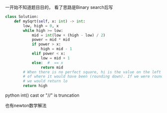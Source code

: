 一开始不知道题目目的， 看了思路是Binary search后写
```python
class Solution:
    def mySqrt(self, x: int) -> int:
        low, high = 0, x
        while high >= low:
            mid = int(low + (high - low) / 2)
            power = mid * mid
            if power > x:
                high = mid - 1
            elif power < x:
                low = mid + 1
            else:  #  == x 
                return mid
        # When there is no perfect square, hi is the value on the left
        # of where it would have been (rounding down). If we were rounding up, 
        # we would return lo
        return high

```

python int() cast or "//" is truncation


也有newton数学解法